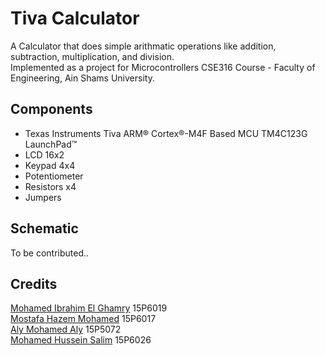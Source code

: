 # Tiva Calculator
A Calculator that does simple arithmatic operations like addition, subtraction, multiplication, and division.<br>
Implemented as a project for Microcontrollers CSE316 Course - Faculty of Engineering, Ain Shams University.

## Components
- Texas Instruments Tiva ARM® Cortex®-M4F Based MCU TM4C123G LaunchPad™
- LCD 16x2
- Keypad 4x4
- Potentiometer
- Resistors x4
- Jumpers

## Schematic
To be contributed.. 

## Credits
[Mohamed Ibrahim El Ghamry](https://github.com/Ghamry0x1)		15P6019<br>
[Mostafa Hazem Mohamed](https://github.com/mostafa172)			15P6017<br>
[Aly Mohamed Aly](https://github.com/AlyMohamedAly)				15P5072<br>
[Mohamed Hussein Salim](https://github.com/mohamedhussein98)	15P6026<br>